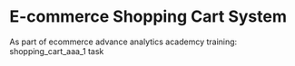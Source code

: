 # E-commerce Shopping Cart System

As part of ecommerce advance analytics academcy training: shopping_cart_aaa_1 task
